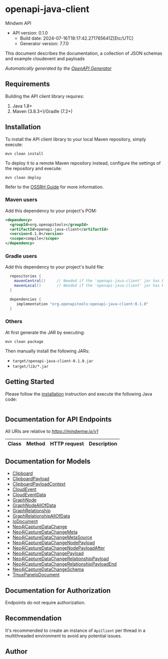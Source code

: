 # openapi-java-client

Mindwm API
- API version: 0.1.0
  - Build date: 2024-07-16T18:17:42.271765641Z[Etc/UTC]
  - Generator version: 7.7.0

This document describes the documentation, a collection of JSON schemas and example cloudevent and payloads


*Automatically generated by the [OpenAPI Generator](https://openapi-generator.tech)*


## Requirements

Building the API client library requires:
1. Java 1.8+
2. Maven (3.8.3+)/Gradle (7.2+)

## Installation

To install the API client library to your local Maven repository, simply execute:

```shell
mvn clean install
```

To deploy it to a remote Maven repository instead, configure the settings of the repository and execute:

```shell
mvn clean deploy
```

Refer to the [OSSRH Guide](http://central.sonatype.org/pages/ossrh-guide.html) for more information.

### Maven users

Add this dependency to your project's POM:

```xml
<dependency>
  <groupId>org.openapitools</groupId>
  <artifactId>openapi-java-client</artifactId>
  <version>0.1.0</version>
  <scope>compile</scope>
</dependency>
```

### Gradle users

Add this dependency to your project's build file:

```groovy
  repositories {
    mavenCentral()     // Needed if the 'openapi-java-client' jar has been published to maven central.
    mavenLocal()       // Needed if the 'openapi-java-client' jar has been published to the local maven repo.
  }

  dependencies {
     implementation "org.openapitools:openapi-java-client:0.1.0"
  }
```

### Others

At first generate the JAR by executing:

```shell
mvn clean package
```

Then manually install the following JARs:

* `target/openapi-java-client-0.1.0.jar`
* `target/lib/*.jar`

## Getting Started

Please follow the [installation](#installation) instruction and execute the following Java code:

```java

```

## Documentation for API Endpoints

All URIs are relative to *https://mindwmw.io/v1*

Class | Method | HTTP request | Description
------------ | ------------- | ------------- | -------------


## Documentation for Models

 - [Clipboard](docs/Clipboard.md)
 - [ClipboardPayload](docs/ClipboardPayload.md)
 - [ClipboardPayloadContext](docs/ClipboardPayloadContext.md)
 - [CloudEvent](docs/CloudEvent.md)
 - [CloudEventData](docs/CloudEventData.md)
 - [GraphNode](docs/GraphNode.md)
 - [GraphNodeAllOfData](docs/GraphNodeAllOfData.md)
 - [GraphRelationship](docs/GraphRelationship.md)
 - [GraphRelationshipAllOfData](docs/GraphRelationshipAllOfData.md)
 - [IoDocument](docs/IoDocument.md)
 - [Neo4jCaptureDataChange](docs/Neo4jCaptureDataChange.md)
 - [Neo4jCaptureDataChangeMeta](docs/Neo4jCaptureDataChangeMeta.md)
 - [Neo4jCaptureDataChangeMetaSource](docs/Neo4jCaptureDataChangeMetaSource.md)
 - [Neo4jCaptureDataChangeNodePayload](docs/Neo4jCaptureDataChangeNodePayload.md)
 - [Neo4jCaptureDataChangeNodePayloadAfter](docs/Neo4jCaptureDataChangeNodePayloadAfter.md)
 - [Neo4jCaptureDataChangePayload](docs/Neo4jCaptureDataChangePayload.md)
 - [Neo4jCaptureDataChangeRelationshipPayload](docs/Neo4jCaptureDataChangeRelationshipPayload.md)
 - [Neo4jCaptureDataChangeRelationshipPayloadEnd](docs/Neo4jCaptureDataChangeRelationshipPayloadEnd.md)
 - [Neo4jCaptureDataChangeSchema](docs/Neo4jCaptureDataChangeSchema.md)
 - [TmuxPaneIoDocument](docs/TmuxPaneIoDocument.md)


<a id="documentation-for-authorization"></a>
## Documentation for Authorization

Endpoints do not require authorization.


## Recommendation

It's recommended to create an instance of `ApiClient` per thread in a multithreaded environment to avoid any potential issues.

## Author


